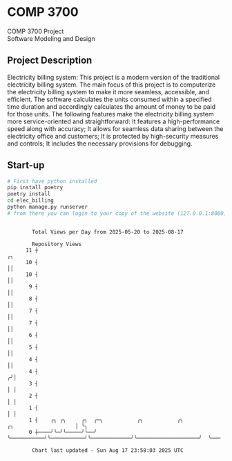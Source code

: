 # COMP 3700
COMP 3700 Project  
Software Modeling and Design
## Project Description
Electricity billing system: This project is a modern version of the traditional electricity billing system. The main focus of this project is to computerize the electricity billing system to make it more seamless, accessible, and efficient. The software calculates the units consumed within a specified time duration and accordingly calculates the amount of money to be paid for those units. The following features make the electricity billing system more service-oriented and straightforward: It features a high-performance speed along with accuracy; It allows for seamless data sharing between the electricity office and customers; It is protected by high-security measures and controls; It includes the necessary provisions for debugging.

## Start-up
```bash
# First have python installed
pip install poetry
poetry install
cd elec_billing
python manage.py runserver
# from there you can login to your copy of the website (127.0.0.1:8000), default creds are admin/admin
```

```

        Total Views per Day from 2025-05-20 to 2025-08-17

        Repository Views
      11 ┼                                                                                   ╭╮
      10 ┤                                                                                   ││
      10 ┤                                                                                   ││
       9 ┤                                                                                   ││
       8 ┤                                                                                   ││
       7 ┤                                                                                   ││
       7 ┤                                                                                   ││
       6 ┤                                                                                   ││
       5 ┤                                                                                   ││
       4 ┤                                                                                   ││
       4 ┤                                                                                  ╭╯│
       3 ┤                                                                                  │ │
       2 ┤                                                                                  │ │
       1 ┤                                                                                  │ │
       1 ┤    ╭╮ ╭╮     ╭╮  ╭─╮           ╭╮           ╭╮             ╭╮                    │ ╰╮
       0 ┼────╯╰─╯╰─────╯╰──╯ ╰───────────╯╰───────────╯╰─────────────╯╰────────────────────╯  ╰───

        Chart last updated - Sun Aug 17 23:58:03 2025 UTC
        
```
